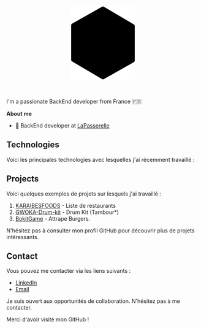

<p align="center"><a href="https://matthcorvo.github.io/PortfolioDevWeb/"><img  style="color:#64ffda;fill: none;" src="./logo.svg" /></a></p>

<br />

I'm a passionate BackEnd developer from France 🇫🇷

**About me**

- 💼 BackEnd developer at [LaPasserelle](https://www.lapasserelle.school/)

## Technologies

Voici les principales technologies avec lesquelles j'ai récemment travaillé :


## Projects

Voici quelques exemples de projets sur lesquels j'ai travaillé :

1. [KARAIBESFOODS](https://matthcorvo.github.io/KARAIBESFOODS/) - Liste de restaurants
2. [GWOKA-Drum-kit](https://matthcorvo.github.io/Mon-GWOKA-Drum-kit/) - Drum Kit (Tambour*)
3. [BokitGame](https://matthcorvo.github.io/BokitGame/) - Attrape Burgers.

N'hésitez pas à consulter mon profil GitHub pour découvrir plus de projets intéressants.

## Contact

Vous pouvez me contacter via les liens suivants :

- [LinkedIn](https://www.linkedin.com/in/corvomatthieu/)
- [Email](promatthcorvo@gmail.com)

Je suis ouvert aux opportunités de collaboration. N'hésitez pas à me contacter.

Merci d'avoir visité mon GitHub !
